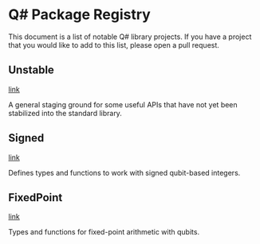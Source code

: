 # Q# Package Registry

This document is a list of notable Q# library projects. If you have a project that you would like to add to this list, please open a pull request.

## Unstable

[link](https://github.com/microsoft/qsharp/tree/main/library/unstable)

A general staging ground for some useful APIs that have not yet been stabilized into the standard library.

## Signed

[link](https://github.com/microsoft/qsharp/tree/main/library/signed)

Defines types and functions to work with signed qubit-based integers.

## FixedPoint

[link](https://github.com/microsoft/qsharp/tree/main/library/fixed_point)

Types and functions for fixed-point arithmetic with qubits.

